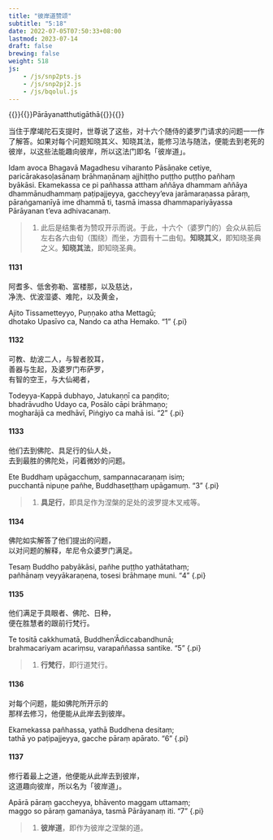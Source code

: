 ```yaml
---
title: "彼岸道赞颂"
subtitle: "5:18"
date: 2022-07-05T07:50:33+08:00
lastmod: 2023-07-14
draft: false
brewing: false
weight: 518
js:
    - /js/snp2pts.js
    - /js/snp2pj2.js
    - /js/bqolul.js
---
```



{{<subtitle>}}{{<suttalink src="snp5.18">}}Pārāyanatthutigāthā{{</suttalink>}}{{</subtitle>}}

当住于摩竭陀石支提时，世尊说了这些，对十六个随侍的婆罗门请求的问题一一作了解答。如果对每个问题知晓其义、知晓其法，能修习法与随法，便能去到老死的彼岸，以这些法能趣向彼岸，所以这法门即名「彼岸道」。

Idam avoca Bhagavā Magadhesu viharanto Pāsāṇake cetiye, paricārakasoḷasānaṃ brāhmaṇānaṃ ajjhiṭṭho puṭṭho puṭṭho pañhaṃ byākāsi. Ekamekassa ce pi pañhassa attham aññāya dhammam aññāya dhammānudhammaṃ paṭipajjeyya, gaccheyy’eva jarāmaraṇassa pāraṃ, pāraṅgamanīyā ime dhammā ti, tasmā imassa dhammapariyāyassa Pārāyanan t’eva adhivacanaṃ.

> 1. 此后是结集者为赞叹开示而说。于此，十六个（婆罗门的）会众从前后左右各六由旬（围绕）而坐，方圆有十二由旬。**知晓其义**，即知晓圣典之义。**知晓其法**，即知晓圣典。

#### 1131

阿耆多、低舍弥勒、富楼那，以及慈达，  
净洗、优波湿婆、难陀，以及黄金，

Ajito Tissametteyyo, Puṇṇako atha Mettagū;  
dhotako Upasīvo ca, Nando ca atha Hemako. <q>1</q>
{.pi}

#### 1132

可教、劫波二人，与智者胶耳，  
善器与生起，及婆罗门布萨罗，  
有智的空王，与大仙褐者，

Todeyya-Kappā dubhayo, Jatukaṇṇī ca paṇḍito;  
bhadrāvudho Udayo ca, Posālo cāpi brāhmaṇo;  
mogharājā ca medhāvī, Piṅgiyo ca mahā isi. <q>2</q>
{.pi}

#### 1133

他们去到佛陀、具足行的仙人处，  
去到最胜的佛陀处，问着微妙的问题。

Ete Buddhaṃ upāgacchuṃ, sampannacaraṇaṃ isiṃ;  
pucchantā nipuṇe pañhe, Buddhaseṭṭhaṃ upāgamuṃ. <q>3</q>
{.pi}

> 1. **具足行**，即具足作为涅槃的足处的波罗提木叉戒等。

#### 1134

佛陀如实解答了他们提出的问题，  
以对问题的解释，牟尼令众婆罗门满足。

Tesaṃ Buddho pabyākāsi, pañhe puṭṭho yathātathaṃ;  
pañhānaṃ veyyākaraṇena, tosesi brāhmaṇe muni. <q>4</q>
{.pi}

#### 1135

他们满足于具眼者、佛陀、日种，  
便在胜慧者的跟前行梵行。

Te tositā cakkhumatā, Buddhen’Ādiccabandhunā;  
brahmacariyam acariṃsu, varapaññassa santike. <q>5</q>
{.pi}

> 1. **行梵行**，即行道梵行。

#### 1136

对每个问题，能如佛陀所开示的  
那样去修习，他便能从此岸去到彼岸。

Ekamekassa pañhassa, yathā Buddhena desitaṃ;  
tathā yo paṭipajjeyya, gacche pāraṃ apārato. <q>6</q>
{.pi}

#### 1137

修行着最上之道，他便能从此岸去到彼岸，  
这道趣向彼岸，所以名为「彼岸道」。

Apārā pāraṃ gaccheyya, bhāvento maggam uttamaṃ;  
maggo so pāraṃ gamanāya, tasmā Pārāyanaṃ iti. <q>7</q>
{.pi}

> 1. **彼岸道**，即作为彼岸之涅槃的道。